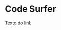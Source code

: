 # Code Surfer

<a href="https://github.com/mikaelmonteirodev" target="_blank" rel="noopener">Texto do link</a>


